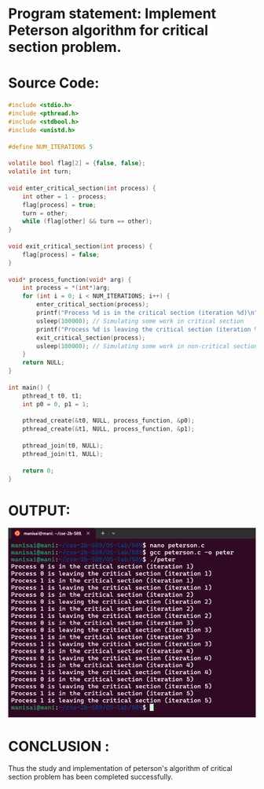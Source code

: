# Program statement: Implement Peterson algorithm for critical section problem.
# Source Code: 
```c
#include <stdio.h>
#include <pthread.h>
#include <stdbool.h>
#include <unistd.h>

#define NUM_ITERATIONS 5

volatile bool flag[2] = {false, false};
volatile int turn;

void enter_critical_section(int process) {
    int other = 1 - process;
    flag[process] = true;
    turn = other;
    while (flag[other] && turn == other);
}

void exit_critical_section(int process) {
    flag[process] = false;
}

void* process_function(void* arg) {
    int process = *(int*)arg;
    for (int i = 0; i < NUM_ITERATIONS; i++) {
        enter_critical_section(process);
        printf("Process %d is in the critical section (iteration %d)\n", process, i + 1);
        usleep(100000); // Simulating some work in critical section
        printf("Process %d is leaving the critical section (iteration %d)\n", process, i + 1);
        exit_critical_section(process);
        usleep(100000); // Simulating some work in non-critical section
    }
    return NULL;
}

int main() {
    pthread_t t0, t1;
    int p0 = 0, p1 = 1;
    
    pthread_create(&t0, NULL, process_function, &p0);
    pthread_create(&t1, NULL, process_function, &p1);
    
    pthread_join(t0, NULL);
    pthread_join(t1, NULL);
    
    return 0;
}
```
# OUTPUT:
![ Virtual lab experiment 2](2.png)

# CONCLUSION :
Thus the study and implementation of peterson's algorithm of critical section problem has been completed successfully.
